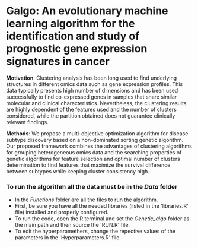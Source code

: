 #  Galgo: An evolutionary machine learning algorithm for the identification and study of prognostic gene expression signatures in cancer

**Motivation**: Clustering analysis has been long used to find underlying structures in different omics data such as gene expression profiles. This data typically presents high number of dimensions and has been used successfully to find co-expressed genes in samples that share similar molecular and clinical characteristics. Nevertheless, the clustering results are highly dependent of the features used and the number of clusters considered, while the partition obtained does not guarantee clinically relevant findings.

**Methods**: We propose a multi-objective optimization algorithm for disease subtype discovery based on a non-dominated sorting genetic algorithm. Our proposed framework combines the advantages of clustering algorithms for grouping heterogeneous omics data and the searching properties of genetic algorithms for feature selection and optimal number of clusters determination to find features that maximize the survival difference between subtypes while keeping cluster consistency high.

### To run the algorithm all the data must be in the *Data* folder

* In the *Functions* folder are all the files to run the algorithm.
* First, be sure you have all the needed libraries (listed in the 'libraries.R' file) installed and properly configured.
* To run the code, open the R terminal and set the *Genetic_algo* folder as the main path and then source the 'RUN.R' file.
* To edit the hyperparamethers, change the repective values of the parameters in the 'Hyperparameters.R' file.
